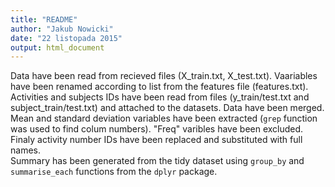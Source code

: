 ```yaml
---
title: "README"
author: "Jakub Nowicki"
date: "22 listopada 2015"
output: html_document
---
```


Data have been read from recieved files (X_train.txt, X_test.txt). Vaariables have been renamed according to list from the features file (features.txt). Activities and subjects IDs have been read from files (y_train/test.txt and subject_train/test.txt) and attached  to the datasets. Data have been merged. Mean and standard deviation variables have been extracted (`grep` function was used to find colum numbers). "Freq" varibles have been excluded. Finaly activity number IDs have been replaced and substituted with full names.  
Summary has been generated from the tidy dataset using `group_by` and `summarise_each` functions from the `dplyr` package.